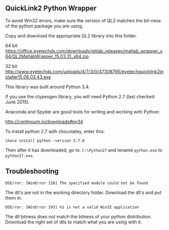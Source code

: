 QuickLink2 Python Wrapper
----------------

To avoid Win32 errors, make sure the version of QL2 matches the bit-ness of the python package you are using.

Copy and download the appropriate QL2 library into this folder.

64 bit https://office.eyetechds.com/downloads/gitlab_releases/matlab_wrapper_x64/QL2MatlabWrapper_15.03.31_x64.zip

32 bit http://www.eyetechds.com/uploads/4/7/3/0/47308795/eyetechquicklink2installer15.06.03.43.exe

This library was built around Python 3.4.

If you use the ctypesgen library, you will need Python 2.7 (last checked June 2015).

Anaconda and Spyder are good tools for writing and working with Python:

http://continuum.io/downloads#py34

To install python 2.7 with chocolatey, enter this:

    choco install python -version 2.7.6

Then after it has downloaded, go to: `C:\Python27` and rename `python.exe` to `python27.exe`.

Troubleshooting
----
    OSError: [WinError 126] The specified module could not be found

The dll's are not in the working directory folder.  Download the dll's and put them in.

    OSError: [WinError 193] %1 is not a valid Win32 application

The dll bitness does not match the bitness of your python distribution.  Download the right set of dlls to match what you are using with it.

